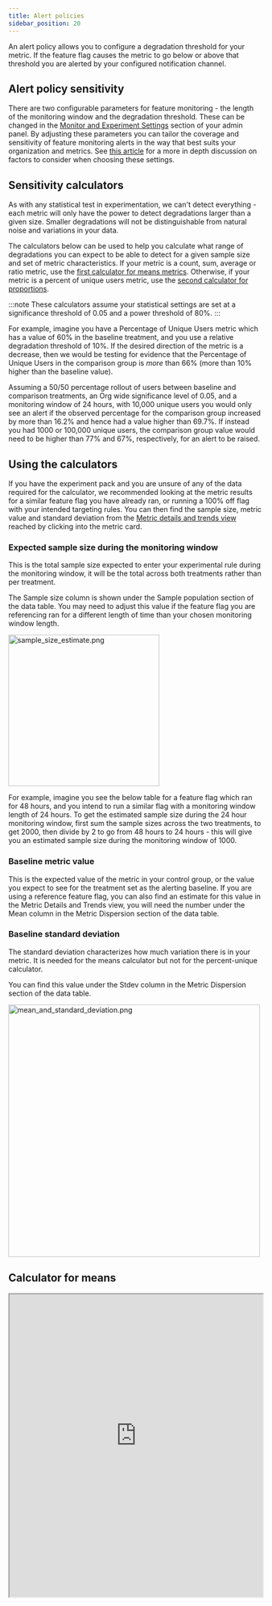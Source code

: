 ```yaml
---
title: Alert policies
sidebar_position: 20
---
```


An alert policy allows you to configure a degradation threshold for your metric. If the feature flag causes the metric to go below or above that threshold you are alerted by your configured notification channel.

## Alert policy sensitivity

There are two configurable parameters for feature monitoring - the length of the monitoring window and the degradation threshold. These can be changed in the [Monitor and Experiment Settings](https://help.split.io/hc/en-us/articles/360020640752-Monitor-and-experiment-settings) section of your admin panel. By adjusting these parameters you can tailor the coverage and sensitivity of feature monitoring alerts in the way that best suits your organization and metrics. See [this article](https://help.split.io/hc/en-us/articles/360035504952-Choosing-your-monitoring-settings) for a more in depth discussion on factors to consider when choosing these settings. 

## Sensitivity calculators

As with any statistical test in experimentation, we can't detect everything - each metric will only have the power to detect degradations larger than a given size. Smaller degradations will not be distinguishable from natural noise and variations in your data. 

The calculators below can be used to help you calculate what range of degradations you can expect to be able to detect for a given sample size and set of metric characteristics. If your metric is a count, sum, average or ratio metric, use the [first calculator for means metrics](#calculator-for-means). Otherwise, if your metric is a percent of unique users metric, use the [second calculator for proportions](#calculator-for-proportions).

:::note
These calculators assume your statistical settings are set at a significance threshold of 0.05 and a power threshold of 80%. 
:::

For example, imagine you have a Percentage of Unique Users metric which has a value of 60% in the baseline treatment, and you use a relative degradation threshold of 10%. If the desired direction of the metric is a decrease, then we would be testing for evidence that the Percentage of Unique Users in the comparison group is *more* than 66% (more than 10% higher than the baseline value). 

Assuming a 50/50 percentage rollout of users between baseline and comparison treatments, an Org wide significance level of 0.05, and a monitoring window of 24 hours, with 10,000 unique users you would only see an alert if the observed percentage for the comparison group increased by more than 16.2% and hence had a value higher than 69.7%. If instead you had 1000 or 100,000 unique users, the comparison group value would need to be higher than 77% and 67%, respectively, for an alert to be raised. 

## Using the calculators

If you have the experiment pack and you are unsure of any of the data required for the calculator, we recommended looking at the metric results for a similar feature flag you have already ran, or running a 100% off flag with your intended targeting rules. You can then find the sample size, metric value and standard deviation from the [Metric details and trends view](https://help.split.io/hc/en-us/articles/360025376251-Metrics-impact-Metric-details-and-trends) reached by clicking into the metric card.

### Expected sample size during the monitoring window

This is the total sample size expected to enter your experimental rule during the monitoring window, it will be the total across both treatments rather than per treatment.

The Sample size column is shown under the Sample population section of the data table. You may need to adjust this value if the feature flag you are referencing ran for a different length of time than your chosen monitoring window length. 

<img src="https://help.split.io/hc/article_attachments/26883568432397" alt="sample_size_estimate.png" width="300" />

For example, imagine you see the below table for a feature flag which ran for 48 hours, and you intend to run a similar flag with a monitoring window length of 24 hours. To get the estimated sample size during the 24 hour monitoring window, first sum the sample sizes across the two treatments, to get 2000, then divide by 2 to go from 48 hours to 24 hours - this will give you an estimated sample size during the monitoring window of 1000. 

### Baseline metric value

This is the expected value of the metric in your control group, or the value you expect to see for the treatment set as the alerting baseline. If you are using a reference feature flag, you can also find an estimate for this value in the Metric Details and Trends view, you will need the number under the Mean column in the Metric Dispersion section of the data table.

### Baseline standard deviation 

The standard deviation characterizes how much variation there is in your metric. It is needed for the means calculator but not for the percent-unique calculator. 

You can find this value under the Stdev column in the Metric Dispersion section of the data table.

<img src="https://help.split.io/hc/article_attachments/26883568466445" alt="mean_and_standard_deviation.png" width="500" />

## Calculator for means

<iframe
  src="https://exp-calc-alertmeans-confwindow-baf229399d58.herokuapp.com/"
  width="100%"
  height="600"
  style={{
    border: '1px solid #ccc',
    borderRadius: '8px',
  }}
  loading="lazy"
/>

## Calculator for proportions

<iframe
  src="https://exp-calc-alertprop-confwindow-8c155dbd4fc1.herokuapp.com/"
  width="100%"
  height="600"
  style={{
    border: '1px solid #ccc',
    borderRadius: '8px',
  }}
  loading="lazy"
/>